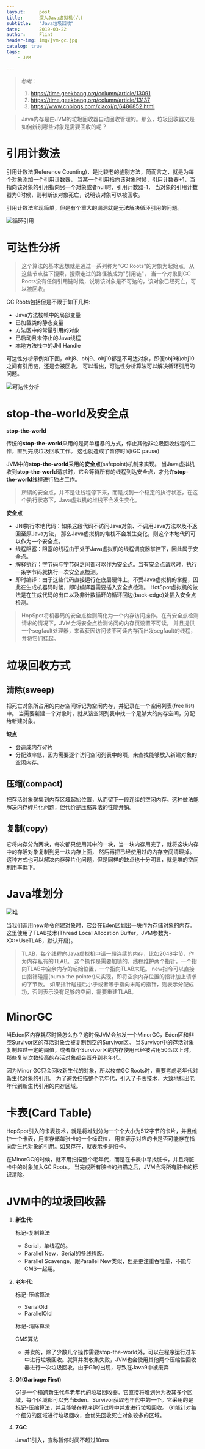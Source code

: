 ```yaml
---
layout:     post
title:      深入Java虚拟机(六)
subtitle:   "Java垃圾回收"
date:       2019-03-22
author:     Flint
header-img: img/jvm-gc.jpg
catalog: true
tags:
    - JVM

---
```


> 参考：
>
> 1. https://time.geekbang.org/column/article/13091
> 2. https://time.geekbang.org/column/article/13137
> 3. https://www.cnblogs.com/xiaoxi/p/6486852.html



> Java内存是由JVM的垃圾回收器自动回收管理的。那么，垃圾回收器又是如何辨别哪些对象是需要回收的呢？

# 引用计数法

引用计数法(Reference Counting)，是比较老的鉴别方法，简而言之，就是为每个对象添加一个引用计数器，
当某一个引用指向该对象时候，引用计数器+1，当指向该对象的引用指向另一个对象或者null时，引用计数器-1，
当对象的引用计数器为0时候，则判断该对象死亡，说明该对象可以被回收。

引用计数法实现简单，但是有个重大的漏洞就是无法解决循环引用的问题。

![循环引用](https://timgsa.baidu.com/timg?image&quality=80&size=b9999_10000&sec=1553233633282&di=c843cf63ecab121297fead8ba1faf2bc&imgtype=0&src=http%3A%2F%2Fss.csdn.net%2Fp%3Fhttps%3A%2F%2Fmmbiz.qpic.cn%2Fmmbiz_png%2FYUYc62VIvE2xHo4wJUED2bXDvGMrEC5ftstZPicT32mabz2O1Y9GFpib3dUgpKL3oyJQe1tQBIwNHxGCv1rYeNbA%2F640%3Fwx_fmt%3Dpng)

# 可达性分析

> 这个算法的基本思想就是通过一系列称为"GC Roots"的对象为起始点，从这些节点往下搜索，搜索走过的路径被成为"引用链"，
> 当一个对象到GC Roots没有任何引用链时候，说明该对象是不可达的，该对象已经死亡，可以被回收。

GC Roots包括但是不限于如下几种:

- Java方法栈帧中的局部变量
- 已加载类的静态变量
- 方法区中的常量引用的对象
- 已启动且未停止的Java线程
- 本地方法栈中的JNI Handle

可达性分析示例如下图，obj8、obj9、obj10都是不可达对象，即便obj9和obj10之间有引用链，还是会被回收。
可以看出，可达性分析算法可以解决循环引用的问题。

![可达性分析](https://flint92.github.io/img/jvm-gc-roots.png)



# stop-the-world及安全点

**stop-the-world**

传统的**stop-the-world**采用的是简单粗暴的方式，停止其他非垃圾回收线程的工作，直到完成垃圾回收工作。
这也就造成了暂停时间(GC pause)

JVM中的**stop-the-world**采用的**安全点**(safepoint)机制来实现。
当Java虚拟机收到**stop-the-world**请求时，它会等待所有的线程到达安全点，才允许**stop-the-world**线程进行独占工作。

> 所谓的安全点，并不是让线程停下来，而是找到一个稳定的执行状态，在这个执行状态下，Java虚拟机的堆栈不会发生变化。

**安全点**

- JNI执行本地代码：如果这段代码不访问Java对象、不调用Java方法以及不返回至原Java方法，
  那么Java虚拟机的堆栈不会发生变化，则这个本地代码可以作为一个安全点。
- 线程阻塞：阻塞的线程由于处于Java虚拟机的线程调度器掌控下，因此属于安全点。
- 解释执行：字节码与字节码之间都可以作为安全点。当有安全点请求时，执行一条字节码就执行一次安全点检测。
- 即时编译：由于这些代码直接运行在底层硬件上，不受Java虚拟机的掌握，因此在生成机器码时候，即时编译器需要插入安全点检测。
  HotSpot虚拟机的做法是在生成代码的出口以及非计数循环的循环回边(back-edge)处插入安全点检测。

> HopSpot将机器码的安全点检测简化为一个内存访问操作。在有安全点检测请求的情况下，JVM会将安全点检测访问的内存页设置不可读，
> 并且提供一个segfault处理器，来截获因访问该不可读内存而出发segfault的线程，并将它们挂起。


# 垃圾回收方式

## 清除(sweep)

把死亡对象所占用的内存空间标记为空闲内存，并记录在一个空闲列表(free list)中。
当需要新建一个对象时，就从该空闲列表中找一个足够大的内存空间，分配给新建对象。

**缺点**

- 会造成内存碎片
- 分配效率低，因为需要逐个访问空闲列表中的项，来查找能够放入新建对象的空闲内存。

## 压缩(compact)

把存活对象聚集到内存区域起始位置，从而留下一段连续的空闲内存。这种做法能解决内存碎片化问题，但代价是压缩算法的性能开销。

## 复制(copy)

它将内存分为两块，每次都只使用其中的一块，当一块内存用完了，就将这块内存中的存活对象复制到另一块内存上面，
然后再把已经使用过的内存空间清理掉。这种方式也可以解决内存碎片化问题，但是同样的缺点也十分明显，就是堆的空间利用率低下。

# Java堆划分

![堆](https://static001.geekbang.org/resource/image/2c/e5/2cc29b8de676d3747416416a3523e4e5.png)

当我们调用new命令创建对象时，它会在Eden区划出一块作为存储对象的内存。
这里使用了TLAB技术(Thread Local Allocation Buffer，JVM参数为-XX:+UseTLAB，默认开启)。

> TLAB，每个线程向Java虚拟机申请一段连续的内存，比如2048字节，作为内存私有的TLAB。
> 这个操作是需要加锁的，线程维护两个指针，一个指向TLAB中空余内存的起始位置，一个指向TLAB末尾。
> new指令可以直接由指针碰撞(bump the pointer)来实现，即将空余内存位置的指针加上请求的字节数。
> 如果指针碰撞后小于或者等于指向末尾的指针，则表示分配成功，否则表示没有足够的空间，需要重建TLAB。

# MinorGC

当Eden区内存耗尽时候怎么办？这时候JVM会触发一个MinorGC，Eden区和非空Survivor区的存活对象会被复制到空的Survivor区。
当Survivor中的存活对象复制超过一定的阈值，或者单个Survivor区的内存使用已经被占用50%以上时，
那些复制次数较高的存活对象都会晋升到老年代。

因为Minor GC只会回收新生代的对象，所以枚举GC Roots时，需要考虑老年代对新生代对象的引用。
为了避免扫描整个老年代，引入了卡表技术，大致地标出老年代到新生代引用的内存区域。

# 卡表(Card Table)

HopSpot引入的卡表技术，就是将堆划分为一个个大小为512字节的卡片，并且维护一个卡表，用来存储每张卡的一个标识位，
用来表示对应的卡是否可能存在指向新生代对象的引用。如果存在，就表示卡是脏卡。

在MinorGC的时候，就不用扫描整个老年代，而是在卡表中寻找脏卡，并且将脏卡中的对象加入GC Roots。
当完成所有脏卡的扫描之后，JVM会将所有脏卡的标识清除。

# JVM中的垃圾回收器

1)  **新生代**:
   
    标记-复制算法
     - Serial，单线程的。
     - Parallel New，Serial的多线程版。
     - Parallel Scavenge，跟Parallel New类似，但是更注重吞吐量，不能与CMS一起用。

2)  **老年代**: 
 
    标记-压缩算法
      - SerialOld
      - ParallelOld
    
    标记-清除算法
    
    CMS算法
      - 并发的，除了少数几个操作需要stop-the-world外，可以在程序运行过车中进行垃圾回收。就算并发收集失败，JVM也会使用其他两个压缩性回收器进行一次垃圾回收。由于G1的出现，导致在Java9中被废弃

3)  **G1(Garbage First)**
    
    G1是一个横跨新生代与老年代的垃圾回收器。它直接将堆划分为极其多个区域，每个区域都可以充当Eden、Survivor获取老年代中的一个。它采用的是标记-压缩算法，并且能够在程序运行过程中并发进行垃圾回收。
G1能针对每个细分的区域进行垃圾回收，会优先回收死亡对象较多的区域。

4)  **ZGC**

    Java11引入，宣称暂停时间不超过10ms







